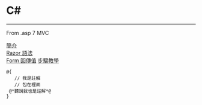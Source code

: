 #  C#       
----------------------  
From .asp 7 MVC

 [簡介](https://learn.microsoft.com/zh-tw/aspnet/web-pages/overview/getting-started/introducing-razor-syntax-c)  
 [Razor 語法](https://learn.microsoft.com/zh-tw/aspnet/core/mvc/views/razor?view=aspnetcore-7.0#razor-code-blocks)  
 [Form 回傳值](https://learn.microsoft.com/zh-cn/aspnet/web-pages/overview/ui-layouts-and-themes/4-working-with-forms) 
 [步驟教學](https://learn.microsoft.com/zh-tw/aspnet/core/tutorials/first-mvc-app/adding-controller?view=aspnetcore-7.0&tabs=visual-studio)
 
```Razor
@{   
   // 我是註解
   // 包在裡面
 @*聽說我也是註解*@
}  
```
